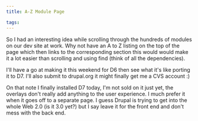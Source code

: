 ```yaml
---
title: A-Z Module Page

tags:
---
```

<p>So I had an interesting idea while scrolling through the hundreds of modules on our dev site at work. Why not have an A to Z listing on the top of the page which then links to the corresponding section this would would make it a lot easier than scrolling and using find (think of all the dependencies).</p><p>I'll have a go at making it this weekend for D6 then see what it's like porting it to D7. I'll also submit to drupal.org it might finally get me a CVS account :)</p><p>On that note I finally installed D7 today, I'm not sold on it just yet, the overlays don't really add anything to the user experience. I much prefer it when it goes off to a separate page. I guess Drupal is trying to get into the whole Web 2.0 (is it 3.0 yet?) but I say leave it for the front end and don't mess with the back end.</p>
